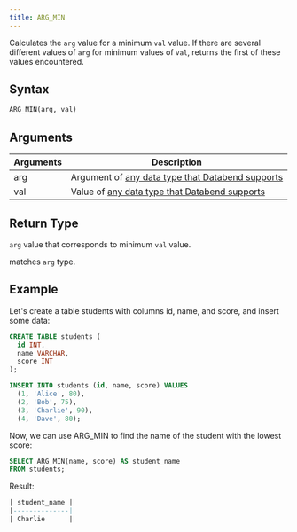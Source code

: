 ```yaml
---
title: ARG_MIN
---
```


Calculates the `arg` value for a minimum `val` value. If there are several different values of `arg` for minimum values of `val`, returns the first of these values encountered.

## Syntax

```sql
ARG_MIN(arg, val)
```

## Arguments

| Arguments | Description                                                                                       |
|-----------|---------------------------------------------------------------------------------------------------|
| arg       | Argument of [any data type that Databend supports](../../13-sql-reference/10-data-types/index.md) |
| val       | Value of [any data type that Databend supports](../../13-sql-reference/10-data-types/index.md)    |

## Return Type

`arg` value that corresponds to minimum `val` value.

 matches `arg` type.

## Example

Let's create a table students with columns id, name, and score, and insert some data:
```sql
CREATE TABLE students (
  id INT,
  name VARCHAR,
  score INT
);

INSERT INTO students (id, name, score) VALUES
  (1, 'Alice', 80),
  (2, 'Bob', 75),
  (3, 'Charlie', 90),
  (4, 'Dave', 80);
```

Now, we can use ARG_MIN to find the name of the student with the lowest score:
```sql
SELECT ARG_MIN(name, score) AS student_name
FROM students;
```

Result:
```sql
| student_name |
|--------------|
| Charlie      |
```